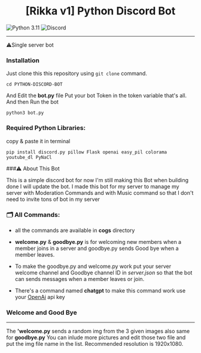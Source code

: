 <h1 align="center">[Rikka v1] Python Discord Bot</h1>

<div>
<img alt="Python 3.11" src="https://img.shields.io/badge/Python-3.10_|_3.11-blue">
<img alt="Discord" src="https://img.shields.io/pypi/v/discord.py.svg">
</div>

----------


⚠️Single server bot


### Installation
Just clone this this repository using `git clone` command.

`cd PYTHON-DISCORD-BOT`

And Edit the **bot.py** file Put your bot Token in the token variable that's all.
And then Run the bot 

`python3 bot.py`


### Required Python Libraries:
 copy & paste it in terminal 

`pip install discord.py pillow Flask openai easy_pil colorama youtube_dl PyNaCl`


###⚠️ About This Bot

This is a simple discord bot for now I'm still making this Bot when building done I will update the bot. I made this bot for my server to manage my server with Moderation Commands and with Music command so that I don't need to invite tons of bot in my server

### 🗂 All Commands:
 - all the commands are available in **cogs** directory
 - **welcome.py** & **goodbye.py** is for welcoming new members when a member joins in a server and goodbye.py sends Good bye when a member leaves.

 - To make the goodbye.py and welcome.py work put your server welcome channel and Goodbye channel ID in _server.json_ so that the bot can sends messages when a member leaves or join.

 - There's a command named **chatgpt** to make this command work use your <a href="https://openai.com">OpenAi</a> api key


### Welcome and Good Bye
----------
The **'welcome.py** sends a random img from the 3 given images also same for **goodbye.py**
You can inlude more pictures and edit those two file and put the img file name in the list. Recommended resolution is 1920x1080.


